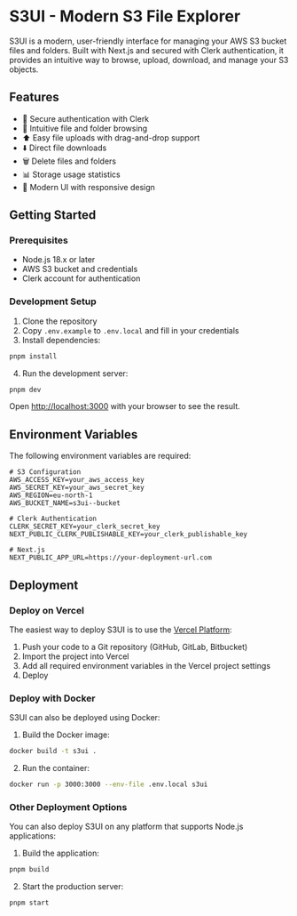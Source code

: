 # S3UI - Modern S3 File Explorer

S3UI is a modern, user-friendly interface for managing your AWS S3 bucket files and folders. Built with Next.js and secured with Clerk authentication, it provides an intuitive way to browse, upload, download, and manage your S3 objects.

## Features

- 🔐 Secure authentication with Clerk
- 📁 Intuitive file and folder browsing
- ⬆️ Easy file uploads with drag-and-drop support
- ⬇️ Direct file downloads
- 🗑️ Delete files and folders
- 📊 Storage usage statistics
- 🎨 Modern UI with responsive design

## Getting Started

### Prerequisites

- Node.js 18.x or later
- AWS S3 bucket and credentials
- Clerk account for authentication

### Development Setup

1. Clone the repository
2. Copy `.env.example` to `.env.local` and fill in your credentials
3. Install dependencies:

```bash
pnpm install
```

4. Run the development server:

```bash
pnpm dev
```

Open [http://localhost:3000](http://localhost:3000) with your browser to see the result.

## Environment Variables

The following environment variables are required:

```
# S3 Configuration
AWS_ACCESS_KEY=your_aws_access_key
AWS_SECRET_KEY=your_aws_secret_key
AWS_REGION=eu-north-1
AWS_BUCKET_NAME=s3ui--bucket

# Clerk Authentication
CLERK_SECRET_KEY=your_clerk_secret_key
NEXT_PUBLIC_CLERK_PUBLISHABLE_KEY=your_clerk_publishable_key

# Next.js
NEXT_PUBLIC_APP_URL=https://your-deployment-url.com
```

## Deployment

### Deploy on Vercel

The easiest way to deploy S3UI is to use the [Vercel Platform](https://vercel.com/new):

1. Push your code to a Git repository (GitHub, GitLab, Bitbucket)
2. Import the project into Vercel
3. Add all required environment variables in the Vercel project settings
4. Deploy

### Deploy with Docker

S3UI can also be deployed using Docker:

1. Build the Docker image:

```bash
docker build -t s3ui .
```

2. Run the container:

```bash
docker run -p 3000:3000 --env-file .env.local s3ui
```

### Other Deployment Options

You can also deploy S3UI on any platform that supports Node.js applications:

1. Build the application:

```bash
pnpm build
```

2. Start the production server:

```bash
pnpm start
```
